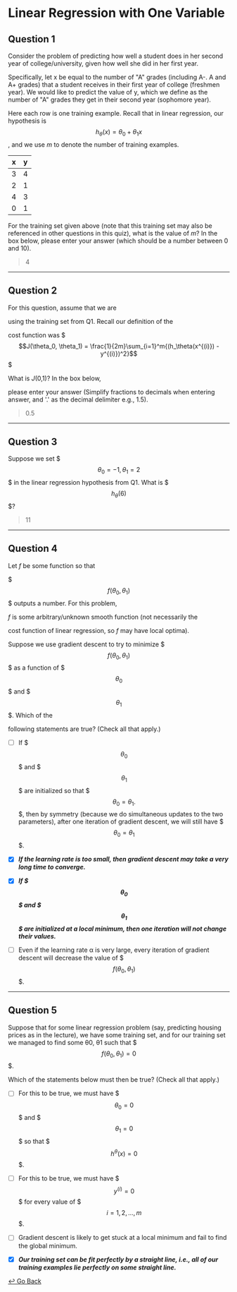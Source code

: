 # Linear Regression with One Variable

## Question 1

Consider the problem of predicting how well a student does in her second year of college/university, given how well she did in her first year.

Specifically, let x be equal to the number of "A" grades (including A-. A and A+ grades) that a student receives in their first year of college (freshmen year). We would like to predict the value of y, which we define as the number of "A" grades they get in their second year (sophomore year).

Here each row is one training example. Recall that in linear regression, our hypothesis is 
$$
h_\theta(x) = \theta_0 + \theta_1x
$$
, and we use *m* to denote the number of training examples.

| x    | y    |
| ---- | ---- |
| 3    | 4    |
| 2    | 1    |
| 4    | 3    |
| 0    | 1    |

For the training set given above (note that this training set may also be referenced in other questions in this quiz), what is the value of *m*? In the box below, please enter your answer (which should be a number between 0 and 10).

> 4

---

## Question 2

For this question, assume that we are

using the training set from Q1. Recall our definition of the

cost function was $$$J(\theta_0, \theta_1) = \frac{1}{2m}\sum_{i=1}^m{(h_\theta(x^{(i)}) - y^{(i)})^2}$$$

What is *J*(0,1)? In the box below,

please enter your answer (Simplify fractions to decimals when entering answer, and '.' as the decimal delimiter e.g., 1.5).

> 0.5

---

## Question 3

Suppose we set $$$\theta_0 = -1, \theta_1 = 2$$$ in the linear regression hypothesis from Q1. What is $$$h_{\theta}(6)$$$?

> 11

---

## Question 4

Let *f* be some function so that 

$$$f(\theta_0, \theta_1)$$$ outputs a number. For this problem,

*f* is some arbitrary/unknown smooth function (not necessarily the

cost function of linear regression, so *f* may have local optima).

Suppose we use gradient descent to try to minimize $$$f(\theta_0, \theta_1)$$$
as a function of $$$\theta_0$$$ and $$$\theta_1$$$. Which of the

following statements are true? (Check all that apply.)

- [ ] If $$$\theta_0$$$ and $$$\theta_1$$$ are initialized so that $$$\theta_0 = \theta_1.$$$, then by symmetry (because we do simultaneous updates to the two parameters), after one iteration of gradient descent, we will still have $$$\theta_0 = \theta_1$$$.
  
- [x] ***If the learning rate is too small, then gradient descent may take a very long time to converge.***

- [x] ***If $$$\theta_0$$$ and $$$\theta_1$$$ are initialized at a local minimum, then one iteration will not change their values.***

- [ ] Even if the learning rate α is very large, every iteration of gradient descent will decrease the value of $$$f(\theta_0, \theta_1)$$$.

---

## Question 5

Suppose that for some linear regression problem (say, predicting housing prices as in the lecture), we have some training set, and for our training set we managed to find some θ0, θ1 such that $$$f(\theta_0, \theta_1) = 0$$$.

Which of the statements below must then be true? (Check all that apply.)

- [ ] For this to be true, we must have $$$\theta_0 = 0$$$ and $$$\theta_1 = 0$$$ so that $$$h^\theta(x) = 0$$$.
- [ ] For this to be true, we must have $$$y^{(i)} = 0$$$ for every value of $$$i = 1,2,…,m$$$.
- [ ] Gradient descent is likely to get stuck at a local minimum and fail to find the global minimum.
- [x] ***Our training set can be fit perfectly by a straight line, i.e., all of our training examples lie perfectly on some straight line.***



[↩️ Go Back](https://github.com/lisy0123/Coursera_Stanford_Machine_Learning)
